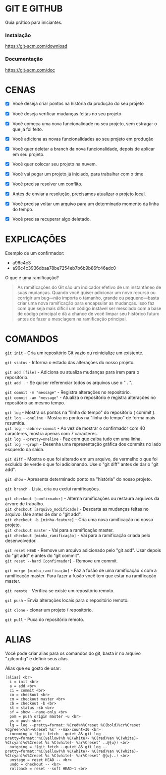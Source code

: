 # GIT E GITHUB

Guia prático para iniciantes.

### Instalação

https://git-scm.com/download

### Documentação

https://git-scm.com/doc

# CENAS

- [x] Você deseja criar pontos na história da produção do seu projeto
- [x] Você deseja verificar mudanças feitas no seu projeto

- [x] Você começa uma nova funcionalidade no seu projeto, sem estragar o que já foi feito.
- [x] Você adiciona as novas funcionalidades ao seu projeto em produção
- [x] Você quer deletar a branch da nova funcionalidade, depois de aplicar em seu projeto.

- [x] Você quer colocar seu projeto na nuvem.

- [x] Você vai pegar um projeto já iniciado, para trabalhar com o time
- [x] Você precisa resolver um conflito.
- [x] Antes de enviar a resolução, precisamos atualizar o projeto local.

- [x] Você precisa voltar um arquivo para um determinado momento da linha do tempo.
- [x] Você precisa recuperar algo deletado.

# EXPLICAÇÕES

Exemplo de um confirmador:
  - a96c4c3
  - a96c4c3936dbaa78be7254eb7b6b9b86fc46adc0

O que é uma ramificação?

> As ramificações do Git são um indicador efetivo de um instantâneo de suas mudanças. Quando você quiser adicionar um novo recurso ou corrigir um bug—não importa o tamanho, grande ou pequeno—basta criar uma nova ramificação para encapsular as mudanças. Isso faz com que seja mais difícil um código instável ser mesclado com a base de código principal e dá a chance de você limpar seu histórico futuro antes de fazer a mesclagem na ramificação principal.  

# COMANDOS

`git init` - Cria um repositório Git vazio ou reinicialize um existente. <br>

`git status` - Informa o estado das alterações do nosso projeto. <br>

`git add [file]` - Adiciona ou atualiza mudanças para irem para o repositório. <br>
`git add .` - Se quiser referenciar todos os arquivos use o " . ". <br>

`git commit -m "message"` - Registra alterações no repositório. <br>
`git commit -am "message"` - Atualiza o repositório e registra alterações no repositório ao mesmo tempo. <br>

`git log` - Mostra os pontos na "linha do tempo" do repositório ( commit ). <br>
`git log --oneline` - Mostra os pontos na "linha do tempo" de forma mais resumida. <br>
`git log --abbrev-commit` - Ao vez de mostrar o confirmador com 40 caracteres, mostra apenas com 7 caracteres. <br>
`git log --pretty=oneline` - Faz com que caiba tudo em uma linha. <br>
`git log --graph` - Desenha uma representação gráfica dos commits no lado esquerdo da saída. <br>

`git diff` - Mostra o que foi alterado em um arquivo, de vermelho o que foi excluído de verde o que foi adicionando.
Use o "git diff" antes de dar o "git add". <br>

`git show` - Apresenta determinado ponto na "história" do nosso projeto. <br>

`git branch` - Lista, cria ou exclui ramificações. <br>

`git checkout [confirmador]` - Alterna ramificações ou restaura arquivos da árvore de trabalho. <br>
`git checkout [arquivo_modificado]` - Descarta as mudanças feitas no arquivo. Use antes de dar o "git add". <br>
`git checkout -b [minha-feature]` - Cria uma nova ramificação no nosso projeto. <br>
`git checkout master` - Vai para a ramificação master. <br>
`git checkout [minha_ramificação]` - Vai para a ramificação criada pelo desenvolvedor. <br>

`git reset HEAD` - Remove um arquivo adicionado pelo "git add". Usar depois do "git add" e antes do "git commit". <br>
`git reset --hard [confirmador]` - Remove um commit. <br>

`git merge [minha_ramificação]` - Faz a fusão de uma ramificação x com a ramificação master. Para fazer a fusão você tem que estar na ramificação master. <br>

`git remote` - Verifica se existe um repositório remoto. <br>

`git push` - Envia alterações locais para o repositório remoto. <br>

`git clone` - clonar um projeto / repositório. <br>

`git pull` - Puxa do repositório remoto. <br>

# ALIAS
Você pode criar alias para os comandos do git, basta ir no arquivo ".gitconfig" e definir seus alias. <br>

Alias que eu gosto de usar:

```
[alias] <br>
  i = init <br>
  a = add <br>
  ci = commit <br>
  co = checkout <br>
  cm = checkout master <br>
  cb = checkout -b <br>
  st = status -sb <br>
  sf = show --name-only <br>
  pom = push origin master -u <br>
  ps = push <br>
  lg = log --pretty=format:'%Cred%h%Creset %C(bold)%cr%Creset %Cgreen<%an>%Creset %s' --max-count=30 <br>
  incoming = !(git fetch --quiet && git log --pretty=format:'%C(yellow)%h %C(white)- %C(red)%an %C(white)- %C(cyan)%d%Creset %s %C(white)- %ar%Creset' ..@{u}) <br>
  outgoing = !(git fetch --quiet && git log --pretty=format:'%C(yellow)%h %C(white)- %C(red)%an %C(white)- %C(cyan)%d%Creset %s %C(white)- %ar%Creset' @{u}..) <br>
  unstage = reset HEAD -- <br>
  undo = checkout -- <br>
  rollback = reset --soft HEAD~1 <br>
 ```
